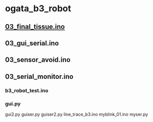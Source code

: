 # ogata_b3_robot

## [03_final_tissue.ino](https://github.com/brad-127/ogata_b3_robot/blob/main/03_final_tissue.ino)
## 03_gui_serial.ino
## 03_sensor_avoid.ino
## 03_serial_monitor.ino
### b3_robot_test.ino
### gui.py
gui2.py
guiser.py
guiser2.py
line_trace_b3.ino
myblink_01.ino
myser.py
